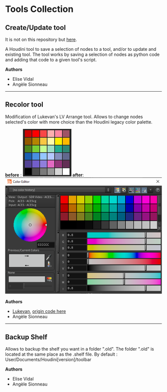 # Tools Collection
## Create/Update tool
It is not on this repository but [here](https://github.com/EFV0804/HoudiniTool_SaveUpdatePresets/tree/Artfx).

A Houdini tool to save a selection of nodes to a tool, and/or to update and existing tool. 
The tool works by saving a selection of nodes as python code and adding that code to a given tool's script.

**Authors**
- Elise Vidal
- Angèle Sionneau

---
## Recolor tool
Modification of Lukevan's LV Arrange tool.
Allows to change nodes selected's color with more choice than the Houdini legacy color palette.

**before** : 
![img00](https://github.com/Enjaileu/houdini_tools/blob/main/tools/imgs/recolor_before.PNG)
**after**:
![img01](https://github.com/Enjaileu/houdini_tools/blob/main/tools/imgs/recolor_after.PNG)

**Authors**
- [Lukevan](https://mobile.twitter.com/wobblypictures), [origin code here](https://pastebin.com/BbGi4kB6)
- Angèle Sionneau

---
## Backup Shelf
Allows to backup the shelf you want in a folder ".old".
The folder ".old" is located at the same place as the .shelf file.
By default : User/Documents/Houdini[version]/toolbar

**Authors**
- Elise Vidal
- Angèle Sionneau

